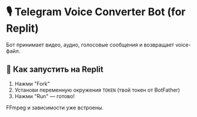 # 🎙 Telegram Voice Converter Bot (for Replit)

Бот принимает видео, аудио, голосовые сообщения и возвращает voice-файл.

## 🚀 Как запустить на Replit

1. Нажми "Fork"
2. Установи переменную окружения `TOKEN` (твой токен от BotFather)
3. Нажми "Run" — готово!

FFmpeg и зависимости уже встроены.